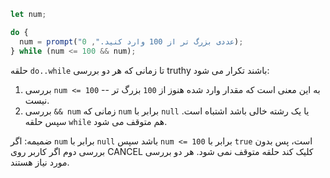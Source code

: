 
```js run demo
let num;

do {
  num = prompt("عددی بزرگ تر از 100 وارد کنید.", 0);
} while (num <= 100 && num);
```

حلقه `do..while` تا زمانی که هر دو بررسی truthy باشند تکرار می شود:

1. بررسی `num <= 100` -- به این معنی است که مقدار وارد شده هنوز از `100` بزرگ تر نیست.
2. بررسی `&& num` زمانی که `num` برابر با `null` یا یک رشته خالی باشد اشتباه است. سپس حلقه `while` هم متوقف می شود.

ضمیمه: اگر `num` برابر با `null` باشد سپس `num <= 100` برابر با `true` است، پس بدون بررسی دوم اگر کاربر روی CANCEL کلیک کند حلقه متوقف نمی شود. هر دو بررسی مورد نیاز هستند.
